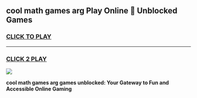 
## cool math games arg Play Online 👋 Unblocked Games
<h3>
<a href="https://news.freeplayer.one?title=cool_math_games_arg&ref=17CMG">CLICK TO PLAY</a></h3>
<hr>

<h3>
<a href="https://news.freeplayer.one?title=cool_math_games_arg&ref=17CMG">CLICK 2 PLAY</a>
  
</h3>

<a href="https://news.freeplayer.one?title=cool_math_games_arg&ref=17CMG/"><img src="https://clearcache.store/games.png"></a>


**cool math games arg games unblocked: Your Gateway to Fun and Accessible Online Gaming**
